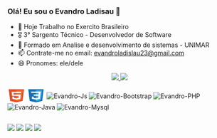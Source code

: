 ### Olá! Eu sou o Evandro Ladisau 👋


- 🔭 Hoje Trabalho no Exercito Brasileiro
- 🎖️  3° Sargento Técnico - Desenvolvedor de Software
- 🌱 Formado em Analise e desenvolvimento de sistemas - UNIMAR
- 📫 Contrate-me no email: evandroladislau23@gmail.com
- 😄 Pronomes: ele/dele

<div align="center">
  <a href="https://www.linkedin.com/in/evandro-ladislau/">
    <img height="180em" src="https://github-readme-stats-mjlwahtr9-evandro-ladislaus-projects.vercel.app/api?username=Evandro-Ladislau&show_icons=true&theme=dark&include_all_commits=true&count_private=true"/>
    <img height="180em" src="https://github-readme-stats-mjlwahtr9-evandro-ladislaus-projects.vercel.app/api/top-langs/?username=Evandro-Ladislau&layout=compact&langs_count=7&theme=dark"/>
  </a>
</div>


<div style="display: inline_block"><br>
  <img align="center" alt="Evandro-HTML" height="30" width="40" src="https://raw.githubusercontent.com/devicons/devicon/master/icons/html5/html5-original.svg">
  <img align="center" alt="Evandro-CSS" height="30" width="40" src="https://raw.githubusercontent.com/devicons/devicon/master/icons/css3/css3-original.svg">
  <img align="center" alt="Evandro-Js" height="30" width="40" 
src="https://cdn.jsdelivr.net/gh/devicons/devicon/icons/javascript/javascript-original.svg">
<img align="center" alt="Evandro-Bootstrap" height="30" width="40" 
src="https://cdn.jsdelivr.net/gh/devicons/devicon/icons/bootstrap/bootstrap-original.svg">
  <img align="center" alt="Evandro-PHP" height="30" width="40" 
src="https://cdn.jsdelivr.net/gh/devicons/devicon/icons/php/php-original.svg">
<img align="center" alt="Evandro-Java" height="30" width="40" 
src="https://cdn.jsdelivr.net/gh/devicons/devicon/icons/java/java-original.svg">
  <img align="center" alt="Evandro-Mysql" height="30" width="40" 
src="https://cdn.jsdelivr.net/gh/devicons/devicon/icons/mysql/mysql-original.svg">
</div>

##
  
<div>
  <a href="https://instagram.com/evandro.ladislau/" target="_blank"><img src="https://img.shields.io/badge/-Instagram-%23E4405F?style=for-the-badge&logo=instagram&logoColor=white" target="_blank"></a>
 <a href="https://discord.gg/wagxzStdcR" target="_blank"><img src="https://img.shields.io/badge/Discord-7289DA?style=for-the-badge&logo=discord&logoColor=white" target="_blank"></a> 
  <a href = "mailto:evandroladislau23@gmail.com"><img src="https://img.shields.io/badge/-Gmail-%23333?style=for-the-badge&logo=gmail&logoColor=white" target="_blank"></a>
  <a href="https://www.linkedin.com/in/evandro-ladislau/" target="_blank"><img src="https://img.shields.io/badge/-LinkedIn-%230077B5?style=for-the-badge&logo=linkedin&logoColor=white" target="_blank"></a> 
</div>


  
  
 



